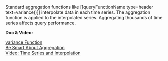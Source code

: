 Standard aggregation functions like [[queryFunctionName type=header text=variance()]] interpolate data in each time series. The aggregation function is applied to the interpolated series. Aggregating thousands of time series affects query performance.

**Doc & Video:**

[variance Function](https://docs.wavefront.com/ts_variance.html)<br>
[Be Smart About Aggregation](https://docs.wavefront.com/query_language_performance.html#be-smart-about-aggregation)<br>
[Video: Time Series and Interpolation](https://youtu.be/9LnDszVrJs4)